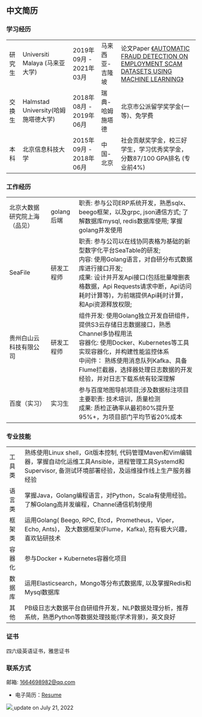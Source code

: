 ## 中文简历

### 学习经历

| | |  |  |  | 
| --- | --- | --- | --- | --- | 
| 研究生  | Universiti Malaya (马来亚大学)| 2019年09月 - 2021年03月 | 马来西亚-吉隆坡 |  论文Paper [《AUTOMATIC FRAUD DETECTION ON EMPLOYMENT SCAM DATASETS USING MACHINE LEARNING》](https://github.com/LIU-HONGYANG/MasterPaper) |
| 交换生 | Halmstad University(哈姆施塔德大学) | 2018年08月 - 2019年06月 | 瑞典-哈姆施塔德 | 北京市公派留学奖学金(一等)、免学费 | 
| 本科 | 北京信息科技大学 | 2015年09月 - 2018年06月 |  中国-北京| 社会贡献奖学金，校三好学生，学习优秀奖学金，分数87/100 GPA排名 (专业前4%) |


### 工作经历

| | | | 
| --- | --- | --- | 
| 北京大数据研究院上海（品见） | golang后端 |  职责: 参与公司ERP系统开发，熟悉sqlx、beego框架，以及grpc, json通信方式; 了解数据库mysql, redis数据库使用; 掌握golang并发使用 | 
| SeaFile | 研发工程师| 职责: 参与公司以在线协同表格为基础的新型数字化平台SeaTable的研发; <br> 内容: 使用Golang语言，对自研分布式数据库进行接口开发; <br> 成果: 设计并开发Api接口(包括批量增删表格数据，Api Requests请求中断，Api访问耗时计算等)，为前端提供Api耗时计算，和Api资源释放权限; | 
| 贵州白山云科技有限公司 |  研发工程师  | 组件开发: 使用Golang独立开发自研组件，提供S3云存储日志数据接口，熟悉Channel多协程用法 <br> 容器化: 使用Docker、Kubernetes等工具实现容器化，并构建性能监控体系 <br> 中间件： 熟练使用消息队列Kafka、具备Flume拦截器，选择器处理日志数据的开发经验，并对日志下载系统有较深理解 | 
百度（实习） | 实习生 | 参与百度地图导航项目;涉及数据标注项目 <br> 主要职责: 技术培训，质量检测 <br> 成果: 质检正确率从最初80%提升至95%+，为项目部门平均节省20%成本 | 


### 专业技能

| | | 
| --- | --- | 
| 工具类 | 熟练使用Linux shell，Git版本控制, 代码管理Maven和Vim编辑器，掌握自动化运维工具Ansible，进程管理工具Systemd和Supervisor, 备测试环境部署经验，及运维操作线上生产服务器经验 | 
| 语言类 |  掌握Java，Golang编程语言，对Python，Scala有使用经验。了解Golang高并发编程，Channel通信机制使用 | 
| 框架类 | 运用Golang( Beego, RPC, Etcd，Prometheus，Viper，Echo, Ants)， 及大数据框架(Flume，Kafka), 抱有极大兴趣，喜欢钻研技术 | 
| 容器化 | 参与Docker + Kubernetes容器化项目 | 
| 数据库 | 运用Elasticsearch，Mongo等分布式数据库, 以及掌握Redis和Mysql数据库  |
| 其他 | PB级日志大数据平台自研组件开发，NLP数据处理分析，推荐系统，熟悉Python等数据处理技能(学术背景)，英文良好 |

### 证书

四六级英语证书，雅思证书


### 联系方式

邮箱: 1664698982@qq.com


- 电子简历：[Resume](https://liu-hongyang.github.io/Resume/) 



 <p>
  <a href="https://profile-summary-for-github.com/user/liu-hongyang" target="_blank" >
    <img src="https://tva1.sinaimg.cn/large/e6c9d24egy1h4ez1qb7iij215f0u0gpn.jpg" />
  </a>
  <a> update on July 21, 2022</a>
</p>
